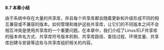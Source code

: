 **8.7 本章小结**

由于系统中存在大量的共享库，并且每个共享库都会随着更新和升级形成不同的相互兼容或不兼容的版本。如何管理和维护这些共享库，让它们的不同版本之间不会相互冲突是使用共享库的一个重要问题。在本章中，我们介绍了Linux/ELF共享库的版本命名方式、共享库符号版本机制、共享库路径、查找过程、环境变量、共享库创建与安装等这些与共享库组织相关的内容。